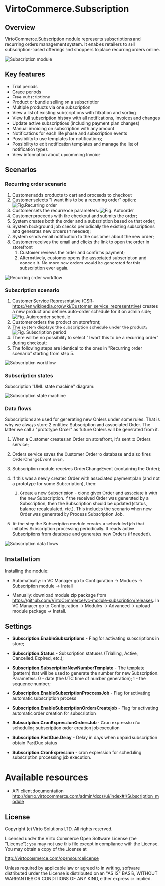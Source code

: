 # VirtoCommerce.Subscription

## Overview

VirtoCommerce.Subscription module represents subscriptions and recurring orders management system. It enables retailers to sell subscription-based offerings and shoppers to place recurring orders online.

![Subscription module](docs/media/screen-subscription-module.png)

## Key features

* Trial periods
* Grace periods
* Free subscriptions
* Product or bundle selling on a subscription
* Multiple products via one subscription
* View a list of existing subscriptions with filtration and sorting
* View full subscription history with all notifications, invoices and changes
* Update active subscriptions (including payment plan changes)
* Manual invoicing on subscription with any amount
* Notifications for each life phase and subscription events
* Possibility to use templates for notifications;
* Possibility to edit notification templates and manage the list of notification types
* View information about upcomming Invoice

## Scenarios

### Recurring order scenario

1. Customer adds products to cart and proceeds to checkout;
1. Customer selects "I want this to be a recurring order" option:
![Fig.Recurring order](docs/media/screen-recurring-order.png)
1. Customer sets the recurrence parameters:
![Fig. Autoorder](docs/media/screen-autoreorder.png)
1. Customer proceeds with the checkout and submits the order;
1. System creates both the order and a subscription based on that order;
1. System background job checks periodically the existing subscriptions and generates new orders (if needed);
1. System sends email notification to the customer about the new order;
1. Customer receives the email and clicks the link to open the order in storefront;
   1. Customer reviews the order and confirms payment;
   1. Alternatively, customer opens the associated subscription and cancels it. No more new orders would be generated for this subscription ever again.

![Recurring order workflow](https://cloud.githubusercontent.com/assets/5801549/21717221/4dace7d0-d418-11e6-8688-56866b71be27.png)

### Subscription scenario

1. Customer Service Representative (CSR- https://en.wikipedia.org/wiki/Customer_service_representative) creates a new product and defines auto-order schedule for it on admin side;
![Fig. Autoreorder schedule](docs/media/screen-autoorder-schedule.png)
1. Customer orders the product on storefront;
1. The system displays the subscription schedule under the product;
![Fig. Subscription period](docs/media/screen-subscription-period.png)
1. There will be no possibility to select "I want this to be a recurring order" during checkout;
1. The following steps are identical to the ones in "Recurring order scenario" starting from step 5.

![Subscription workflow](https://cloud.githubusercontent.com/assets/5801549/21925030/47b98646-d984-11e6-82db-0d89cc686efa.png)

### Subscription states

Subscription "UML state machine" diagram:

![Subscription state machine](https://cloud.githubusercontent.com/assets/5801549/21925541/9d415b82-d986-11e6-98db-2c4487279019.png)

### Data flows

Subscriptions are used for generating new Orders under some rules. That is why we always store 2 entities: Subscription and associated Order. The latter we call a "prototype Order" as future Orders will be generated from it.

1. When a Customer creates an Order on storefront, it's sent to Orders service;
1. Orders service saves the Customer Order to database and also fires OrderChangeEvent even;
1. Subscription module receives OrderChangeEvent (containing the Order);
1. If this was a newly created Order with associated payment plan (and not a prototype for some Subscription), then:

     1. Create a new Subscription -
    clone given Order and associate it with the new Subscription.
     If the received Order was generated by a Subscription, then the Subscription should be updated (status, balance recalculated, etc.). This includes the scenario when new Order was generated by Process Subscription Job.

1. At the step the Subscription module creates a scheduled job that initiates Subscription processing periodically. It reads active Subscriptions from database and generates new Orders (if needed).

![Subscription data flows](https://cloud.githubusercontent.com/assets/5801549/22021332/55c46456-dcc5-11e6-9d7d-a1f71c67d252.png)

## Installation

Installing the module:

* Automatically: in VC Manager go to Configuration -> Modules -> Subscription module -> Install

* Manually: download module zip package from https://github.com/VirtoCommerce/vc-module-subscription/releases. In VC Manager go to Configuration -> Modules -> Advanced -> upload module package -> Install.

## Settings

* **Subscription.EnableSubscriptions** - Flag for activating subscriptions in store;
* **Subscription.Status** - Subscription statuses (Trialling, Active, Cancelled, Expired, etc.);
* **Subscription.SubscriptionNewNumberTemplate** - The template (pattern) that will be used to generate the number for new Subscription. Parameters: 0 - date (the UTC time of number generation); 1 - the sequence number;
* **Subscription.EnableSubscriptionProccessJob** - Flag for activating automatic subscription process 
* **Subscription.EnableSubscriptionOrdersCreatejob** - Flag for activating automatic order creation for subscription
* **Subscription.CronExpressionOrdersJob** - Cron expression for scheduling subscription order creation job execution
* **Subscription.PastDue.Delay** - Delay in days when unpaid subscription obtain PastDue status

* **Subscription.CronExpression** - cron expression for scheduling subscription processing job execution.

# Available resources
* API client documentation http://demo.virtocommerce.com/admin/docs/ui/index#!/Subscription_module

## License
Copyright (c) Virto Solutions LTD.  All rights reserved.

Licensed under the Virto Commerce Open Software License (the "License"); you
may not use this file except in compliance with the License. You may
obtain a copy of the License at

http://virtocommerce.com/opensourcelicense

Unless required by applicable law or agreed to in writing, software
distributed under the License is distributed on an "AS IS" BASIS,
WITHOUT WARRANTIES OR CONDITIONS OF ANY KIND, either express or
implied.
